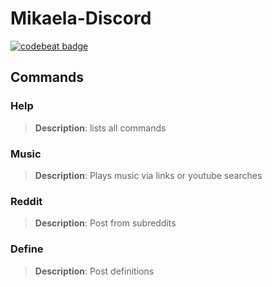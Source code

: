 # Mikaela-Discord
[![codebeat badge](https://codebeat.co/badges/4665d3e2-c538-4a04-b0b3-f0b0c0a0b55e)](https://codebeat.co/projects/github-com-lil-kira-mikaelabot-master)

## Commands

### Help
>**Description**: lists all commands
 
### Music
>**Description**: Plays music via links or youtube searches

### Reddit
>**Description**: Post from subreddits

### Define  
> **Description**: Post definitions
